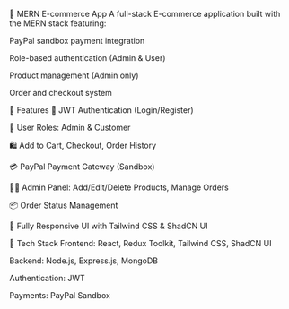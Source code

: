 🛒 MERN E-commerce App
A full-stack E-commerce application built with the MERN stack featuring:

PayPal sandbox payment integration

Role-based authentication (Admin & User)

Product management (Admin only)

Order and checkout system

🚀 Features
🔐 JWT Authentication (Login/Register)

👤 User Roles: Admin & Customer

🛍️ Add to Cart, Checkout, Order History

💳 PayPal Payment Gateway (Sandbox)

🧑‍💼 Admin Panel: Add/Edit/Delete Products, Manage Orders

📦 Order Status Management

📱 Fully Responsive UI with Tailwind CSS & ShadCN UI

🧰 Tech Stack
Frontend: React, Redux Toolkit, Tailwind CSS, ShadCN UI

Backend: Node.js, Express.js, MongoDB

Authentication: JWT

Payments: PayPal Sandbox
